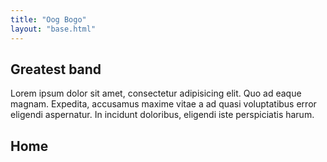 ```yaml
---
title: "Oog Bogo"
layout: "base.html"
---
```

<section id="hero">
    <h1></h1>
</section>
    <section id="description">
    <h2>Greatest band</h2>
    <p>Lorem ipsum dolor sit amet, consectetur adipisicing elit. Quo ad eaque magnam. Expedita, accusamus maxime
        vitae a ad quasi voluptatibus error eligendi aspernatur. In incidunt doloribus, eligendi iste
        perspiciatis harum.</p>
</section>
<section class="main-section">
    <h1>Home</h1>
</section>